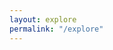 ```yaml
---
layout: explore
permalink: "/explore"
---
```


<link rel="stylesheet" type="text/css" href="/static/css/home.css">
